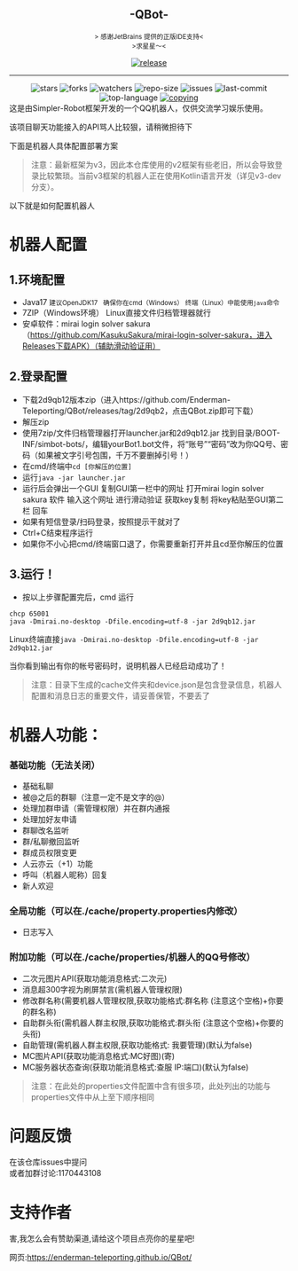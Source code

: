 <div align="center">
    <h2>-QBot-</h2>
</div>

<div align="center">
    <small>&gt; 感谢JetBrains 提供的正版IDE支持&lt;</small>
</div>




<div align="center">
    <small>&gt;求星星～&lt;</small> 



 <a href="https://github.com/ForteScarlet/simpler-robot/releases/latest"><img alt="release" src="https://img.shields.io/github/v/release/Enderman-Teleporting/qbot" /></a>

   <hr>
   <img alt="stars" src="https://img.shields.io/github/stars/Enderman-Teleporting/qbot" />
   <img alt="forks" src="https://img.shields.io/github/forks/Enderman-Teleporting/qbot" />
   <img alt="watchers" src="https://img.shields.io/github/watchers/Enderman-Teleporting/qbot" />
   <img alt="repo-size" src="https://img.shields.io/github/repo-size/Enderman-Teleporting/qbot" />

   <img alt="issues" src="https://img.shields.io/github/issues-closed/Enderman-Teleporting/QBot?color=green" />
   <img alt="last-commit" src="https://img.shields.io/github/last-commit/Enderman-Teleporting/qbot" />
   <img alt="top-language" src="https://img.shields.io/github/languages/top/Enderman-Teleporting/qbot" />
<a href="./COPYING"><img alt="copying" src="https://img.shields.io/github/license/Enderman-Teleporting/qbot" /></a>
</div>
这是由Simpler-Robot框架开发的一个QQ机器人，仅供交流学习娱乐使用。  

该项目聊天功能接入的API骂人比较狠，请稍微担待下

下面是机器人具体配置部署方案

> 注意：最新框架为v3，因此本仓库使用的v2框架有些老旧，所以会导致登录比较繁琐。当前v3框架的机器人正在使用Kotlin语言开发（详见v3-dev分支）。

以下就是如何配置机器人

# 机器人配置

## 1.环境配置

* Java17 <small>建议OpenJDK17   确保你在cmd（Windows） 终端（Linux）中能使用`java`命令</small>
* 7ZIP（Windows环境） Linux直接文件归档管理器就行
* 安卓软件：mirai login solver sakura （https://github.com/KasukuSakura/mirai-login-solver-sakura，进入Releases下载APK）（辅助滑动验证用）

## 2.登录配置

* 下载2d9qb12版本zip（进入https://github.com/Enderman-Teleporting/QBot/releases/tag/2d9qb2，点击QBot.zip即可下载）
* 解压zip
* 使用7zip/文件归档管理器打开launcher.jar和2d9qb12.jar 找到目录/BOOT-INF/simbot-bots/，编辑yourBot1.bot文件，将“账号”“密码”改为你QQ号、密码（如果被文字引号包围，千万不要删掉引号！）
* 在cmd/终端中`cd [你解压的位置]`
* 运行`java -jar launcher.jar`
* 运行后会弹出一个GUI 复制GUI第一栏中的网址 打开mirai login solver sakura 软件 输入这个网址 进行滑动验证 获取key复制 将key粘贴至GUI第二栏 回车
* 如果有短信登录/扫码登录，按照提示干就对了
* Ctrl+C结束程序运行
* 如果你不小心把cmd/终端窗口退了，你需要重新打开并且cd至你解压的位置

## 3.运行！

* 按以上步骤配置完后，cmd 运行

```
chcp 65001
java -Dmirai.no-desktop -Dfile.encoding=utf-8 -jar 2d9qb12.jar
```

Linux终端直接`java -Dmirai.no-desktop -Dfile.encoding=utf-8 -jar 2d9qb12.jar`

当你看到输出有你的帐号密码时，说明机器人已经启动成功了！

> 注意：目录下生成的cache文件夹和device.json是包含登录信息，机器人配置和消息日志的重要文件，请妥善保管，不要丢了

# 机器人功能：

### 基础功能（无法关闭）

- 基础私聊
- 被@之后的群聊（注意一定不是文字的@）
- 处理加群申请（需管理权限）并在群内通报
- 处理加好友申请
- 群聊改名监听
- 群/私聊撤回监听
- 群成员权限变更
- 人云亦云（+1）功能
- 呼叫（机器人昵称）回复
- 新人欢迎

### 全局功能（可以在./cache/property.properties内修改）

- 日志写入

### 附加功能（可以在./cache/properties/机器人的QQ号修改）

- 二次元图片API(获取功能消息格式:二次元)  
 - 消息超300字视为刷屏禁言(需机器人管理权限)  
 - 修改群名称(需要机器人管理权限,获取功能格式:群名称 (注意这个空格)+你要的群名称)  
 - 自助群头衔(需机器人群主权限,获取功能格式:群头衔 (注意这个空格)+你要的头衔)  
 - 自助管理(需机器人群主权限,获取功能格式: 我要管理)(默认为false) 
 - MC图片API(获取功能消息格式:MC好图)(寄)  
 - MC服务器状态查询(获取功能消息格式:查服 IP:端口)(默认为false)

> 注意：在此处的properties文件配置中含有很多项，此处列出的功能与properties文件中从上至下顺序相同

# 问题反馈

在该仓库issues中提问  
或者加群讨论:1170443108 

# 支持作者

 害,我怎么会有赞助渠道,请给这个项目点亮你的星星吧!







网页:https://enderman-teleporting.github.io/QBot/
